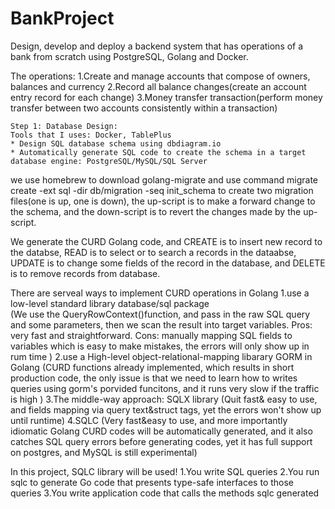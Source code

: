 # BankProject
Design, develop and deploy a backend system that has operations of a bank from scratch using PostgreSQL, Golang and Docker.


The operations:
    1.Create and manage accounts that compose of owners, balances and currency
    2.Record all balance changes(create an account entry record for each change)
    3.Money transfer transaction(perform money transfer between two accounts consistently within a transaction)
  
 
    Step 1: Database Design:
    Tools that I uses: Docker, TablePlus
    * Design SQL database schema using dbdiagram.io
    * Automatically generate SQL code to create the schema in a target database engine: PostgreSQL/MySQL/SQL Server

we use homebrew to download golang-migrate and use command     migrate create -ext sql -dir db/migration -seq init_schema   to create two migration files(one is up, one is down), the up-script is to make a forward change to the schema, and the down-script is to revert the changes made by the up-script.

We generate the CURD Golang code, and CREATE is to insert new record to the databse, READ is to select or to search a records in the dataabse, UPDATE is to change some fields of the record in the database, and DELETE is to remove records from database.

There are serveal ways to implement CURD operations in Golang
1.use a low-level standard library database/sql package  
(We use the QueryRowContext()function, and pass in the raw SQL query and some parameters, then we scan the result into target variables. Pros: very fast and straightforward. Cons: manually mapping SQL fields to variables which is easy to make mistakes, the errors will only show up in rum time )
2.use a High-level object-relational-mapping libarary GORM in Golang
(CURD functions already implemented, which results in short production code, the only issue is that we need to learn how to writes queries using gorm's porvided funcitons, and it runs very slow if the traffic is high )
3.The middle-way approach: SQLX library
(Quit fast& easy to use, and fields mapping via query text&struct tags, yet the errors won't show up until runtime)
4.SQLC
(Very fast&easy to use, and more importantly idiomatic Golang CURD codes will be automatically generated, and it also catches SQL query errors before generating codes, yet it has full support on postgres, and MySQL is still experimental)

In this project, SQLC library will be used! 1.You write SQL queries
2.You run sqlc to generate Go code that presents type-safe interfaces to those queries
3.You write application code that calls the methods sqlc generated

